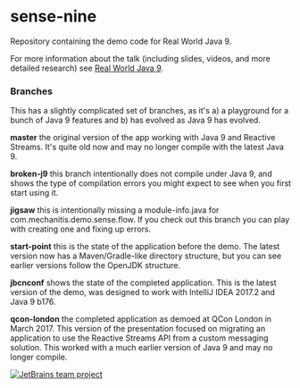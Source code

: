 # sense-nine

Repository containing the demo code for Real World Java 9.  

For more information about the talk (including slides, videos, and more detailed research) see [Real World Java 9](https://trishagee.github.io/presentation/real_world_java_9/).

### Branches
This has a slightly complicated set of branches, as it's a) a playground for a bunch of Java 9 features and b) has evolved as Java 9 has evolved.

**master** the original version of the app working with Java 9 and Reactive Streams. It's quite old now and may no longer compile with the latest Java 9.

**broken-j9** this branch intentionally does not compile under Java 9, and shows the type of compilation errors you might expect to see when you first start using it.

**jigsaw** this is intentionally missing a module-info.java for com.mechanitis.demo.sense.flow. If you check out this branch you can play with creating one and fixing up errors.

**start-point** this is the state of the application before the demo.  The latest version now has a Maven/Gradle-like directory structure, but you can see earlier versions follow the OpenJDK structure.

**jbcnconf** shows the state of the completed application. This is the latest version of the demo, was designed to work with IntelliJ IDEA 2017.2 and Java 9 b176.

**qcon-london** the completed application as demoed at QCon London in March 2017.  This version of the presentation focused on migrating an application to use the Reactive Streams API from a custom messaging solution.  This worked with a much earlier version of Java 9 and may no longer compile.



[![JetBrains team project](http://jb.gg/badges/team.svg)](https://confluence.jetbrains.com/display/ALL/JetBrains+on+GitHub)
